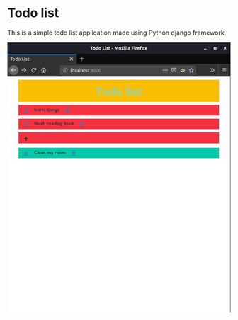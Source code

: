 # Todo list

This is a simple todo list application made using Python django framework.

![Screenshot](https://github.com/nifey/todo_list/blob/master/screenshot.png)
